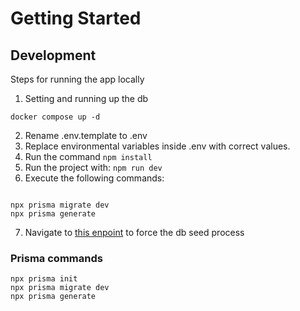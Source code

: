 # Getting Started

## Development
Steps for running the app locally

1. Setting and running up the db
```
docker compose up -d
```
2. Rename .env.template to .env
3. Replace environmental variables inside .env with correct values.
4. Run the command ```npm install```
5. Run the project with: ```npm run dev```
6. Execute the following commands:
```

npx prisma migrate dev
npx prisma generate

```
7. Navigate to [this enpoint](localhost:3000/api/seed) to force the db seed process

### Prisma commands
```
npx prisma init
npx prisma migrate dev
npx prisma generate

```
